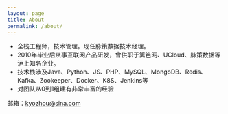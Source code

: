 ```yaml
---
layout: page
title: About
permalink: /about/
---
```


- 全栈工程师，技术管理。现任脉策数据技术经理。
- 2010年毕业后从事互联网产品研发，曾供职于篱笆网、UCloud、脉策数据等沪上知名企业。
- 技术栈涉及Java、Python、JS、PHP、MySQL、MongoDB、Redis、Kafka、Zookeeper、Docker、K8S、Jenkins等
- 对团队从0到1组建有非常丰富的经验

邮箱：kyozhou@sina.com
